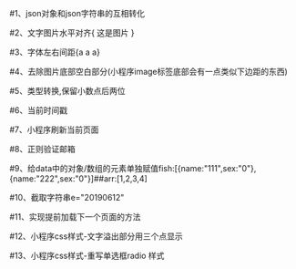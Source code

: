 #1、json对象和json字符串的互相转化

#2、文字图片水平对齐{ <view><image></image>这是图片</view> }

#3、字体左右间距{a  a   a}

#4、去除图片底部空白部分(小程序image标签底部会有一点类似下边距的东西)

#5、类型转换,保留小数点后两位

#6、当前时间戳

#7、小程序刷新当前页面

#8、正则验证邮箱

#9、给data中的对象/数组的元素单独赋值fish:[{name:"111",sex:"0"},{name:"222",sex:"0"}]##arr:[1,2,3,4]

#10、截取字符串e="20190612"

#11、实现提前加载下一个页面的方法

#12、小程序css样式-文字溢出部分用三个点显示

#13、小程序css样式-重写单选框radio 样式
